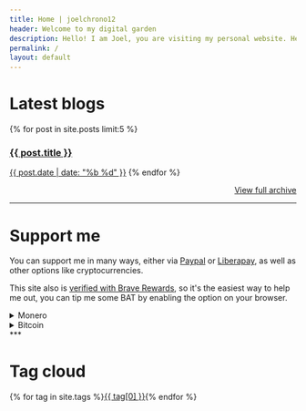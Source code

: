 ```yaml
---
title: Home | joelchrono12
header: Welcome to my digital garden
description: Hello! I am Joel, you are visiting my personal website. Here you can see some of my thoughts and ramblings about tech, gaming and other hobbies, my favorite of which is <a href='/origami/'>origami</a>. I hope you enjoy your visit!
permalink: /
layout: default
---
```


# Latest blogs 


<div class="posts">
{% for post in site.posts limit:5 %}
<a class="post" href="{{ post.url }}"><h3 class="post-title">{{ post.title }}</h3><span class="post-date">{{ post.date | date: "%b %d" }}</span></a>
{% endfor %} 
</div>
<p style="text-align: right" ><a href="/blog">View full archive</a></p>
<hr>

# Support me

You can support me in many ways, either via [Paypal](/paypal) or [Liberapay](https://liberapay.com/joelchrono12/donate), as well as other options like cryptocurrencies.

This site also is [verified with Brave Rewards](https://brave.com/), so it's the easiest way to help me out, you can tip me some BAT by enabling the option on your browser.

<details>
<summary>Monero</summary>
You can also <b>tip me with Monero</b> if you want something anonymous and privacy respecting!
<pre>
45Y7FRc1SfrB8YsoJKnoWqTxRaLdFRghaB5EvVaLhs3BMmr3mT5jsooKVVefyF6m4Hg3CyM24q7Ck6TrnbhWmmEMLVJmc1e
</pre>
<center><img src="./assets/img/monero"/></center>
</details>
<details>
<summary>Bitcoin</summary>
If you want to, I guess Bitcoin is fine too:
<pre>
bc1qhgpzq9x3lvnzm5nszqwr8a38mhcnu5y9vg3uhf
</pre>
</details>
***

# Tag cloud
<center>
<p style="display: flex;align-items: center; flex-wrap: wrap;">
{% for tag in site.tags %}
<a href="/tags/{{ tag[0] }}/" style="line-height: 1.2;font-size: {{ tag[1] | size | times: 1.4 | plus: 12 }}px;">{{ tag[0] }}</a> 
{% endfor %}
</p>
</center>
